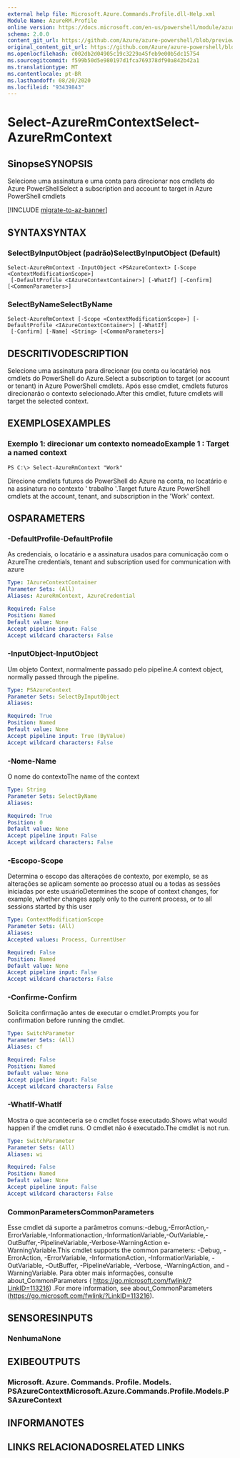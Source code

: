 ```yaml
---
external help file: Microsoft.Azure.Commands.Profile.dll-Help.xml
Module Name: AzureRM.Profile
online version: https://docs.microsoft.com/en-us/powershell/module/azurerm.profile/select-azurermcontext
schema: 2.0.0
content_git_url: https://github.com/Azure/azure-powershell/blob/preview/src/ResourceManager/Profile/Commands.Profile/help/Select-AzureRmContext.md
original_content_git_url: https://github.com/Azure/azure-powershell/blob/preview/src/ResourceManager/Profile/Commands.Profile/help/Select-AzureRmContext.md
ms.openlocfilehash: c002db2d04905c19c3229a45feb9e00b5dc15754
ms.sourcegitcommit: f599b50d5e980197d1fca769378df90a842b42a1
ms.translationtype: MT
ms.contentlocale: pt-BR
ms.lasthandoff: 08/20/2020
ms.locfileid: "93439843"
---
```

# <span data-ttu-id="4ba66-101">Select-AzureRmContext</span><span class="sxs-lookup"><span data-stu-id="4ba66-101">Select-AzureRmContext</span></span>

## <span data-ttu-id="4ba66-102">Sinopse</span><span class="sxs-lookup"><span data-stu-id="4ba66-102">SYNOPSIS</span></span>
<span data-ttu-id="4ba66-103">Selecione uma assinatura e uma conta para direcionar nos cmdlets do Azure PowerShell</span><span class="sxs-lookup"><span data-stu-id="4ba66-103">Select a subscription and account to target in Azure PowerShell cmdlets</span></span>

[!INCLUDE [migrate-to-az-banner](../../includes/migrate-to-az-banner.md)]

## <span data-ttu-id="4ba66-104">SYNTAX</span><span class="sxs-lookup"><span data-stu-id="4ba66-104">SYNTAX</span></span>

### <span data-ttu-id="4ba66-105">SelectByInputObject (padrão)</span><span class="sxs-lookup"><span data-stu-id="4ba66-105">SelectByInputObject (Default)</span></span>
```
Select-AzureRmContext -InputObject <PSAzureContext> [-Scope <ContextModificationScope>]
 [-DefaultProfile <IAzureContextContainer>] [-WhatIf] [-Confirm] [<CommonParameters>]
```

### <span data-ttu-id="4ba66-106">SelectByName</span><span class="sxs-lookup"><span data-stu-id="4ba66-106">SelectByName</span></span>
```
Select-AzureRmContext [-Scope <ContextModificationScope>] [-DefaultProfile <IAzureContextContainer>] [-WhatIf]
 [-Confirm] [-Name] <String> [<CommonParameters>]
```

## <span data-ttu-id="4ba66-107">DESCRITIVO</span><span class="sxs-lookup"><span data-stu-id="4ba66-107">DESCRIPTION</span></span>
<span data-ttu-id="4ba66-108">Selecione uma assinatura para direcionar (ou conta ou locatário) nos cmdlets do PowerShell do Azure.</span><span class="sxs-lookup"><span data-stu-id="4ba66-108">Select a  subscription to target (or account or tenant) in Azure PowerShell cmdlets.</span></span>  <span data-ttu-id="4ba66-109">Após esse cmdlet, cmdlets futuros direcionarão o contexto selecionado.</span><span class="sxs-lookup"><span data-stu-id="4ba66-109">After this cmdlet, future cmdlets will target the selected context.</span></span>

## <span data-ttu-id="4ba66-110">EXEMPLOS</span><span class="sxs-lookup"><span data-stu-id="4ba66-110">EXAMPLES</span></span>

### <span data-ttu-id="4ba66-111">Exemplo 1: direcionar um contexto nomeado</span><span class="sxs-lookup"><span data-stu-id="4ba66-111">Example 1 : Target a named context</span></span>
```
PS C:\> Select-AzureRmContext "Work"
```

<span data-ttu-id="4ba66-112">Direcione cmdlets futuros do PowerShell do Azure na conta, no locatário e na assinatura no contexto ' trabalho '.</span><span class="sxs-lookup"><span data-stu-id="4ba66-112">Target future Azure PowerShell cmdlets at the account, tenant, and subscription in the 'Work' context.</span></span>

## <span data-ttu-id="4ba66-113">OS</span><span class="sxs-lookup"><span data-stu-id="4ba66-113">PARAMETERS</span></span>

### <span data-ttu-id="4ba66-114">-DefaultProfile</span><span class="sxs-lookup"><span data-stu-id="4ba66-114">-DefaultProfile</span></span>
<span data-ttu-id="4ba66-115">As credenciais, o locatário e a assinatura usados para comunicação com o Azure</span><span class="sxs-lookup"><span data-stu-id="4ba66-115">The credentials, tenant and subscription used for communication with azure</span></span>

```yaml
Type: IAzureContextContainer
Parameter Sets: (All)
Aliases: AzureRmContext, AzureCredential

Required: False
Position: Named
Default value: None
Accept pipeline input: False
Accept wildcard characters: False
```

### <span data-ttu-id="4ba66-116">-InputObject</span><span class="sxs-lookup"><span data-stu-id="4ba66-116">-InputObject</span></span>
<span data-ttu-id="4ba66-117">Um objeto Context, normalmente passado pelo pipeline.</span><span class="sxs-lookup"><span data-stu-id="4ba66-117">A context object, normally passed through the pipeline.</span></span>

```yaml
Type: PSAzureContext
Parameter Sets: SelectByInputObject
Aliases: 

Required: True
Position: Named
Default value: None
Accept pipeline input: True (ByValue)
Accept wildcard characters: False
```

### <span data-ttu-id="4ba66-118">-Nome</span><span class="sxs-lookup"><span data-stu-id="4ba66-118">-Name</span></span>
<span data-ttu-id="4ba66-119">O nome do contexto</span><span class="sxs-lookup"><span data-stu-id="4ba66-119">The name of the context</span></span>

```yaml
Type: String
Parameter Sets: SelectByName
Aliases: 

Required: True
Position: 0
Default value: None
Accept pipeline input: False
Accept wildcard characters: False
```

### <span data-ttu-id="4ba66-120">-Escopo</span><span class="sxs-lookup"><span data-stu-id="4ba66-120">-Scope</span></span>
<span data-ttu-id="4ba66-121">Determina o escopo das alterações de contexto, por exemplo, se as alterações se aplicam somente ao processo atual ou a todas as sessões iniciadas por este usuário</span><span class="sxs-lookup"><span data-stu-id="4ba66-121">Determines the scope of context changes, for example, whether changes apply only to the current process, or to all sessions started by this user</span></span>

```yaml
Type: ContextModificationScope
Parameter Sets: (All)
Aliases: 
Accepted values: Process, CurrentUser

Required: False
Position: Named
Default value: None
Accept pipeline input: False
Accept wildcard characters: False
```

### <span data-ttu-id="4ba66-122">-Confirme</span><span class="sxs-lookup"><span data-stu-id="4ba66-122">-Confirm</span></span>
<span data-ttu-id="4ba66-123">Solicita confirmação antes de executar o cmdlet.</span><span class="sxs-lookup"><span data-stu-id="4ba66-123">Prompts you for confirmation before running the cmdlet.</span></span>

```yaml
Type: SwitchParameter
Parameter Sets: (All)
Aliases: cf

Required: False
Position: Named
Default value: None
Accept pipeline input: False
Accept wildcard characters: False
```

### <span data-ttu-id="4ba66-124">-WhatIf</span><span class="sxs-lookup"><span data-stu-id="4ba66-124">-WhatIf</span></span>
<span data-ttu-id="4ba66-125">Mostra o que aconteceria se o cmdlet fosse executado.</span><span class="sxs-lookup"><span data-stu-id="4ba66-125">Shows what would happen if the cmdlet runs.</span></span>
<span data-ttu-id="4ba66-126">O cmdlet não é executado.</span><span class="sxs-lookup"><span data-stu-id="4ba66-126">The cmdlet is not run.</span></span>

```yaml
Type: SwitchParameter
Parameter Sets: (All)
Aliases: wi

Required: False
Position: Named
Default value: None
Accept pipeline input: False
Accept wildcard characters: False
```

### <span data-ttu-id="4ba66-127">CommonParameters</span><span class="sxs-lookup"><span data-stu-id="4ba66-127">CommonParameters</span></span>
<span data-ttu-id="4ba66-128">Esse cmdlet dá suporte a parâmetros comuns:-debug,-ErrorAction,-ErrorVariable,-Informationaction,-InformationVariable,-OutVariable,-OutBuffer,-PipelineVariable,-Verbose-WarningAction e-WarningVariable.</span><span class="sxs-lookup"><span data-stu-id="4ba66-128">This cmdlet supports the common parameters: -Debug, -ErrorAction, -ErrorVariable, -InformationAction, -InformationVariable, -OutVariable, -OutBuffer, -PipelineVariable, -Verbose, -WarningAction, and -WarningVariable.</span></span> <span data-ttu-id="4ba66-129">Para obter mais informações, consulte about_CommonParameters ( https://go.microsoft.com/fwlink/?LinkID=113216) .</span><span class="sxs-lookup"><span data-stu-id="4ba66-129">For more information, see about_CommonParameters (https://go.microsoft.com/fwlink/?LinkID=113216).</span></span>

## <span data-ttu-id="4ba66-130">SENSORES</span><span class="sxs-lookup"><span data-stu-id="4ba66-130">INPUTS</span></span>

### <span data-ttu-id="4ba66-131">Nenhuma</span><span class="sxs-lookup"><span data-stu-id="4ba66-131">None</span></span>

## <span data-ttu-id="4ba66-132">EXIBE</span><span class="sxs-lookup"><span data-stu-id="4ba66-132">OUTPUTS</span></span>

### <span data-ttu-id="4ba66-133">Microsoft. Azure. Commands. Profile. Models. PSAzureContext</span><span class="sxs-lookup"><span data-stu-id="4ba66-133">Microsoft.Azure.Commands.Profile.Models.PSAzureContext</span></span>

## <span data-ttu-id="4ba66-134">INFORMA</span><span class="sxs-lookup"><span data-stu-id="4ba66-134">NOTES</span></span>

## <span data-ttu-id="4ba66-135">LINKS RELACIONADOS</span><span class="sxs-lookup"><span data-stu-id="4ba66-135">RELATED LINKS</span></span>

